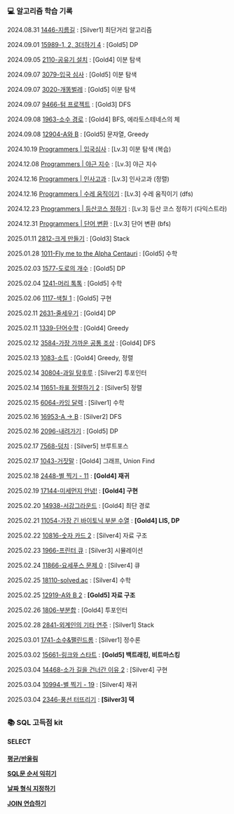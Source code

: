 <h3>💻 알고리즘 학습 기록</h3>

2024.08.31 [1446-지름길](Baekjoon/B1446.java) : [Silver1] 최단거리 알고리즘

2024.09.01 [15989-1, 2, 3더하기 4](Baekjoon/B15989.java) : [Gold5] DP

2024.09.05 [2110-공유기 설치](Baekjoon/2110.py) : [Gold4] 이분 탐색

2024.09.07 [3079-입국 심사](Baekjoon/B3079.java) : [Gold5] 이분 탐색

2024.09.07 [3020-개똥벌레](Baekjoon/B3020.java) : [Gold5] 이분 탐색

2024.09.07 [9466-텀 프로젝트](Baekjoon/B9466.java) : [Gold3] DFS

2024.09.08 [1963-소수 경로](Baekjoon/B1963.java) : [Gold4] BFS, 에라토스테네스의 체

2024.09.08 [12904-A와 B](Baekjoon/B12904.java) : [Gold5] 문자열, Greedy

2024.10.19 [Programmers | 입국심사](Programmers/입국심사.java) : [Lv.3] 이분 탐색 (복습)

2024.12.08 [Programmers | 야근 지수](Programmers/야근지수.java) : [Lv.3] 야근 지수

2024.12.16 [Programmers | 인사고과](Programmers/인사고과.java) : [Lv.3] 인사고과 (정렬)

2024.12.16 [Programmers | 수레 움직이기](Programmers/수레움직이기.java) : [Lv.3] 수레 움직이기 (dfs)

2024.12.23 [Programmers | 등산코스 정하기](Programmers/등산코스정하기.py) : [Lv.3] 등산 코스 정하기 (다익스트라)

2024.12.31 [Programmers | 단어 변환](Programmers/단어변환.py) : [Lv.3] 단어 변환 (bfs)

2025.01.11 [2812-크게 만들기](Baekjoon/2812.py) : [Gold3] Stack

2025.01.28 [1011-Fly me to the Alpha Centauri](Baekjoon/1011.py) : [Gold5] 수학

2025.02.03 [1577-도로의 개수](Baekjoon/1577.py) : [Gold5] DP

2025.02.04 [1241-머리 톡톡](Baekjoon/B1241.java) : [Gold5] 수학

2025.02.06 [1117-색칠 1](Baekjoon/B1117.java) : [Gold5] 구현

2025.02.11 [2631-줄세우기](Baekjoon/B2631.java) : [Gold4] DP

2025.02.11 [1339-단어수학](Baekjoon/1339.py) : [Gold4] Greedy

2025.02.12 [3584-가장 가까운 공통 조상](Baekjoon/3584.py) : [Gold4] DFS

2025.02.13 [1083-소트](Baekjoon/1083.py) : [Gold4] Greedy, 정렬

2025.02.14 [30804-과일 탕후루](Baekjoon/30804.py) : [Silver2] 투포인터

2025.02.14 [11651-좌표 정렬하기 2](Baekjoon/11651.py) : [Silver5] 정렬

2025.02.15 [6064-카잉 달력](Baekjoon/6064.py) : [Silver1] 수학

2025.02.16 [16953-A → B](Baekjoon/B16953.java) : [Silver2] DFS

2025.02.16 [2096-내려가기](Baekjoon/B2096.java) : [Gold5] DP

2025.02.17 [7568-덩치](Baekjoon/7568.py) : [Silver5] 브루트포스

2025.02.17 [1043-거짓말](Baekjoon/1043.py) : [Gold4] 그래프, Union Find

2025.02.18 [2448-별 찍기 - 11](Baekjoon/2448.py) : **[Gold4] 재귀**

2025.02.19 [17144-미세먼지 안녕!](Baekjoon/17144.py) : **[Gold4] 구현**

2025.02.20 [14938-서강그라운드](Baekjoon/B14938.java) : [Gold4] 최단 경로

2025.02.21 [11054-가장 긴 바이토닉 부분 수열](Baekjoon/B11054.java) : **[Gold4] LIS, DP**

2025.02.22 [10816-숫자 카드 2](Baekjoon/10816.py) : [Silver4] 자료 구조

2025.02.23 [1966-프린터 큐](Baekjoon/1966.py) : [Silver3] 시뮬레이션

2025.02.24 [11866-요세푸스 문제 0](Baekjoon/11866.py) : [Silver4] 큐

2025.02.25 [18110-solved.ac](Baekjoon/B18110.java) : [Silver4] 수학

2025.02.25 [12919-A와 B 2](Baekjoon/12919.py) : **[Gold5] 자료 구조**

2025.02.26 [1806-부분합](Baekjoon/B1806.java) : [Gold4] 투포인터

2025.02.28 [2841-외계인의 기타 연주](Baekjoon/2841.py) : [Silver1] Stack

2025.03.01 [1741-소수&팰린드롬](Baekjoon/B1741.java) : [Silver1] 정수론

2025.03.02 [15661-링크와 스타트](Baekjoon/15661.py) : **[Gold5] 백트래킹, 비트마스킹**

2025.03.04 [14468-소가 길을 건너간 이유 2](Baekjoon/14468.py) : [Silver4] 구현

2025.03.04 [10994-별 찍기 - 19](Baekjoon/10994.py) : [Silver4] 재귀

2025.03.04 [2346-풍선 터뜨리기](Baekjoon/2346_.py) : **[Silver3] 덱**

##

<h3>📚 SQL 고득점 kit</h3>

<h4>SELECT<h4>

[평균/반올림](SQL/SELECT/AVG_ROUND.SQL)

[SQL문 순서 익히기](SQL/SELECT/GROUPBY_HAVING.SQL)

[날짜 형식 지정하기](SQL/SELECT/DATE_FORMAT.SQL)

[JOIN 연습하기](SQL/SELECT/INNERJOIN.SQL)
